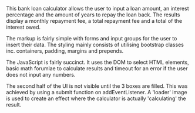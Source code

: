 This bank loan calculator allows the user to input a loan amount, an interest percentage and the amount of years to repay the loan back. The results display a monthly repayment fee, a total repayment fee and a total of the interest owed.

The markup is fairly simple with forms and input groups for the user to insert their data. The styling mainly consists of utilising bootstrap classes inc. containers, padding, margins and prepends.

The JavaScript is fairly succinct. It uses the DOM to select HTML elements, basic math forumlae to calculate results and timeout for an error if the user does not input any numbers.

The second half of the UI is not visible until the 3 boxes are filled. This was achieved by using a submit function on addEventListener. A 'loader' image is used to create an effect where the calculator is actually 'calculating' the result.
